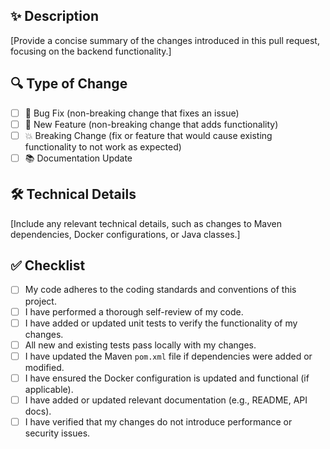 ## ✨ Description  
[Provide a concise summary of the changes introduced in this pull request, focusing on the backend functionality.]

## 🔍 Type of Change  
- [ ] 🐛 Bug Fix (non-breaking change that fixes an issue)  
- [ ] 🌟 New Feature (non-breaking change that adds functionality)  
- [ ] 💥 Breaking Change (fix or feature that would cause existing functionality to not work as expected)  
- [ ] 📚 Documentation Update  

## 🛠️ Technical Details  
[Include any relevant technical details, such as changes to Maven dependencies, Docker configurations, or Java classes.]

## ✅ Checklist  
- [ ] My code adheres to the coding standards and conventions of this project.  
- [ ] I have performed a thorough self-review of my code.  
- [ ] I have added or updated unit tests to verify the functionality of my changes.  
- [ ] All new and existing tests pass locally with my changes.  
- [ ] I have updated the Maven `pom.xml` file if dependencies were added or modified.  
- [ ] I have ensured the Docker configuration is updated and functional (if applicable).  
- [ ] I have added or updated relevant documentation (e.g., README, API docs).  
- [ ] I have verified that my changes do not introduce performance or security issues.  
